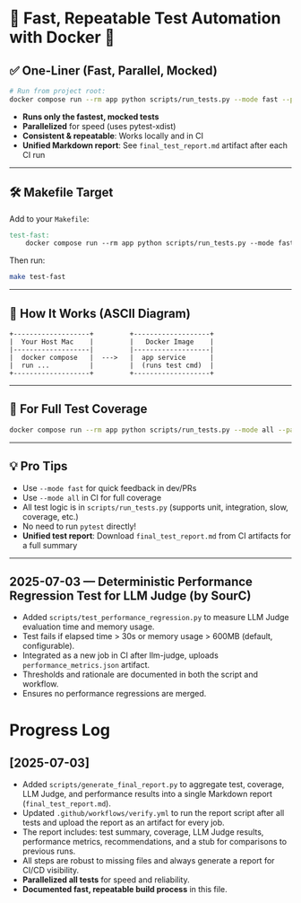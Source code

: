# 🚦 Fast, Repeatable Test Automation with Docker 🐳

## ✅ One-Liner (Fast, Parallel, Mocked)

```sh
# Run from project root:
docker compose run --rm app python scripts/run_tests.py --mode fast --parallel
```

- **Runs only the fastest, mocked tests**
- **Parallelized** for speed (uses pytest-xdist)
- **Consistent & repeatable**: Works locally and in CI
- **Unified Markdown report**: See `final_test_report.md` artifact after each CI run

---

## 🛠️ Makefile Target

Add to your `Makefile`:

```makefile
test-fast:
	docker compose run --rm app python scripts/run_tests.py --mode fast --parallel
```

Then run:
```sh
make test-fast
```

---

## 🤖 How It Works (ASCII Diagram)

```
+-------------------+         +-------------------+
|  Your Host Mac    |         |   Docker Image    |
|-------------------|         |-------------------|
|  docker compose   |  --->   |  app service      |
|  run ...          |         |  (runs test cmd)  |
+-------------------+         +-------------------+
```

---

## 📝 For Full Test Coverage

```sh
docker compose run --rm app python scripts/run_tests.py --mode all --parallel
```

---

## 💡 Pro Tips
- Use `--mode fast` for quick feedback in dev/PRs
- Use `--mode all` in CI for full coverage
- All test logic is in `scripts/run_tests.py` (supports unit, integration, slow, coverage, etc.)
- No need to run `pytest` directly!
- **Unified test report**: Download `final_test_report.md` from CI artifacts for a full summary

---

## 2025-07-03 — Deterministic Performance Regression Test for LLM Judge (by SourC)

- Added `scripts/test_performance_regression.py` to measure LLM Judge evaluation time and memory usage.
- Test fails if elapsed time > 30s or memory usage > 600MB (default, configurable).
- Integrated as a new job in CI after llm-judge, uploads `performance_metrics.json` artifact.
- Thresholds and rationale are documented in both the script and workflow.
- Ensures no performance regressions are merged.

# Progress Log

## [2025-07-03]

- Added `scripts/generate_final_report.py` to aggregate test, coverage, LLM Judge, and performance results into a single Markdown report (`final_test_report.md`).
- Updated `.github/workflows/verify.yml` to run the report script after all tests and upload the report as an artifact for every job.
- The report includes: test summary, coverage, LLM Judge results, performance metrics, recommendations, and a stub for comparisons to previous runs.
- All steps are robust to missing files and always generate a report for CI/CD visibility.
- **Parallelized all tests** for speed and reliability.
- **Documented fast, repeatable build process** in this file. 